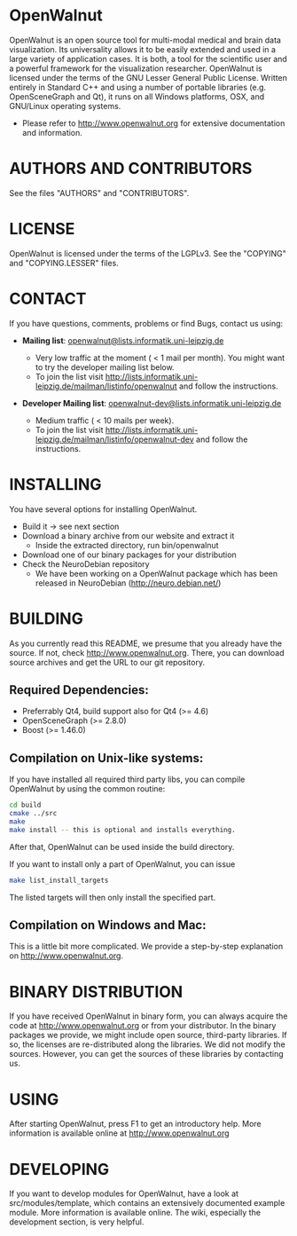 # OpenWalnut

OpenWalnut is an open source tool for multi-modal medical and brain data
visualization. Its universality allows it to be easily extended and used in a
large variety of application cases. It is both, a tool for the scientific user
and a powerful framework for the visualization researcher. OpenWalnut is
licensed under the terms of the GNU Lesser General Public License. Written
entirely in Standard C++ and using a number of portable libraries (e.g.
OpenSceneGraph and  Qt), it runs on all Windows platforms, OSX, and
GNU/Linux operating systems.

- Please refer to http://www.openwalnut.org for extensive documentation 
  and information.

# AUTHORS AND CONTRIBUTORS

See the files "AUTHORS" and "CONTRIBUTORS".

# LICENSE

OpenWalnut is licensed under the terms of the LGPLv3.
See the "COPYING" and "COPYING.LESSER" files.

# CONTACT

If you have questions, comments, problems or find Bugs, contact us using:

* **Mailing list**: openwalnut@lists.informatik.uni-leipzig.de
    * Very low traffic at the moment ( < 1 mail per month). You might want to try
   the developer mailing list below.
    * To join the list visit http://lists.informatik.uni-leipzig.de/mailman/listinfo/openwalnut and follow the instructions.

* **Developer Mailing list**: openwalnut-dev@lists.informatik.uni-leipzig.de
    * Medium traffic ( < 10 mails per week).
    * To join the list visit http://lists.informatik.uni-leipzig.de/mailman/listinfo/openwalnut-dev and follow the instructions.

# INSTALLING

You have several options for installing OpenWalnut.

* Build it -> see next section
* Download a binary archive from our website and extract it
    * Inside the extracted directory, run bin/openwalnut
* Download one of our binary packages for your distribution
* Check the NeuroDebian repository
    * We have been working on a OpenWalnut package which has been
      released in NeuroDebian (http://neuro.debian.net/)

# BUILDING

As you currently read this README, we presume that you already have the source.
If not, check http://www.openwalnut.org. There, you can download source archives
and get the URL to our git repository.

## Required Dependencies:

* Preferrably Qt4, build support also for Qt4 (>= 4.6) 
* OpenSceneGraph (>= 2.8.0)
* Boost (>= 1.46.0)

## Compilation on Unix-like systems:

If you have installed all required third party libs, you can compile OpenWalnut
by using the common routine:

```sh
cd build
cmake ../src
make
make install -- this is optional and installs everything.
```

After that, OpenWalnut can be used inside the build directory.

If you want to install only a part of OpenWalnut, you can issue

```sh
make list_install_targets
```

The listed targets will then only install the specified part.

## Compilation on Windows and Mac:

This is a little bit more complicated. We provide a step-by-step explanation
on http://www.openwalnut.org.

# BINARY DISTRIBUTION

If you have received OpenWalnut in binary form, you can always acquire the
code at http://www.openwalnut.org or from your distributor. In the binary
packages we provide, we might include open source, third-party libraries. 
If so, the licenses are re-distributed along the libraries. We did not modify
the sources. However, you can get the sources of these libraries by contacting
us.

# USING

After starting OpenWalnut, press F1 to get an introductory help. More 
information is available online at http://www.openwalnut.org

# DEVELOPING

If you want to develop modules for OpenWalnut, have a look at 
src/modules/template, which contains an extensively documented example module.
More information is available online. The wiki, especially the development
section, is very helpful.
